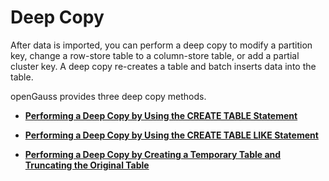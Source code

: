 # Deep Copy<a name="EN-US_TOPIC_0289900500"></a>

After data is imported, you can perform a deep copy to modify a partition key, change a row-store table to a column-store table, or add a partial cluster key. A deep copy re-creates a table and batch inserts data into the table.

openGauss provides three deep copy methods.

-   **[Performing a Deep Copy by Using the CREATE TABLE Statement](performing-a-deep-copy-by-using-the-create-table-statement.md)**  

-   **[Performing a Deep Copy by Using the CREATE TABLE LIKE Statement](performing-a-deep-copy-by-using-the-create-table-like-statement.md)**  

-   **[Performing a Deep Copy by Creating a Temporary Table and Truncating the Original Table](performing-a-deep-copy-by-creating-a-temporary-table-and-truncating-the-original-table.md)**  


